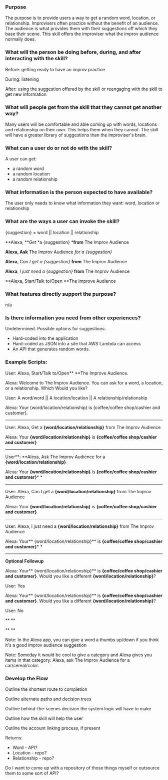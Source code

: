 ### **Purpose**

The purpose is to provide users a way to get a random word, location, or relationship. Improvisers often practice without the benefit of an audience. The audience is what provides them with their suggestions off which they base their scene. This skill offers the improviser what the improv audience normally does.

### **What will the person be doing before, during, and after interacting with the skill?**

Before: getting ready to have an improv practice

During: listening

After: using the suggestion offered by the skill or reengaging with the skill to get new information

### **What will people get from the skill that they cannot get another way?**

Many users will be comfortable and able coming up with words, locations and relationship on their own. This helps them when they cannot. The skill will have a greater library of suggestions than the improviser's brain.

### **What can a user do or not do with the skill?**

A user can get:

* a random word
* a random location
* a random relationship

### **What information is the person expected to have available?**

The user only needs to know what information they want: word, location or relationship

### **What are the ways a user can invoke the skill?**

{suggestion} = word || location || relationship

**Alexa, ***Get* *a {suggestion} ***from** The Improv Audience

**Alexa, Ask** The Improv Audience *for a {suggestion}*

**Alexa**, C*an I get a {suggestion}* **from** The Improv Audience

**Alexa**, *I just need a {suggestion}* **from** The Improv Audience

**Alexa, Start/Talk to/Open **The Improve Audience

### **What features directly support the purpose?**

n/a

### **Is there information you need from other experiences?**

Undetermined. Possible options for suggestions:

* Hard-coded into the application
* Hard-coded as JSON into a site that AWS Lambda can access
* An API that generates random words.

### **Example Scripts:**

User: Alexa, Start/Talk to/Open** **The Improve Audience.

Alexa: Welcome to The Improv Audience. You can ask for a word, a location, or a relationship. Which Would you like?

User: A word/word || A location/location || A relationship/relationship

Alexa: Your {word/location/relationship} is {coffee/coffee shop/cashier and customer}. 

---

User: Alexa, Get a **{word/location/relationship}** from The Improv Audience

Alexa: Your **{word/location/relationship}** is **{coffee/coffee shop/cashier and customer}**

---

User**: **Alexa, Ask The Improv Audience for a **{word/location/relationship}**

Alexa: Your **{word/location/relationship}** is **{coffee/coffee shop/cashier and customer}***
*

---

User: Alexa, Can I get a **{word/location/relationship}** from The Improv Audience

Alexa: Your **{word/location/relationship}** is **{coffee/coffee shop/cashier and customer}**

---

User: Alexa, I just need a **{word/location/relationship}** from The Improv Audience

Alexa: Your** {word/location/relationship}** is **{coffee/coffee shop/cashier and customer}***
*

---

**Optional Followup**

Alexa: Your** {word/location/relationship}** is **{coffee/coffee shop/cashier and customer}**. Would you like a different **{word/location/relationship}**?

User: Yes 

Alexa: Your** {word/location/relationship}** is **{coffee/coffee shop/cashier and customer}**. Would you like a different **{word/location/relationship}**?

User: No

**
**

**
**

Note: In the Alexa app, you can give a word a thumbs up/down if you think it's a good improv audience suggestion

Note: Someday it would be cool to give a category and Alexa gives you items in that category: Alexa, ask The Improv Audience for a car/cereal/color.

### Develop the Flow

Outline the shortest route to completion

Outline alternate paths and decision trees

Outline behind-the-scenes decision the system logic will have to make

Outline how the skill will help the user

Outline the account linking process, if present











Returns:

* Word - API?
* Location - repo?
* Relationship - repo?

Do I want to come up with a repository of those things myself or outsource them to some sort of API?